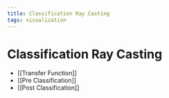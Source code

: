 ```yaml
---
title: Classification Ray Casting
tags: visualization
---
```


# Classification Ray Casting
- [[Transfer Function]]
- [[Pre Classification]]
- [[Post Classification]]












































































